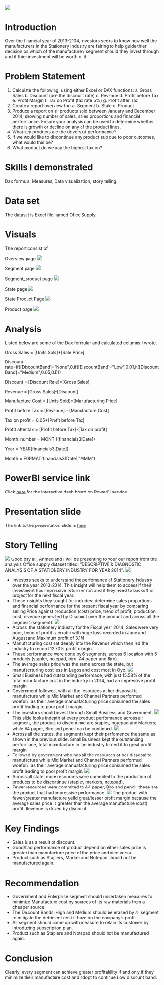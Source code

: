 ![](stationery.PNG)

# Introduction

Over the financial year of 2013-2104, investors seeks to know how well the manufacturers in the Stationery Industry are fairing to help guide thier decision on which of the manufacturer/ segment should they invest through and if thier investment will be worth of it.

# Problem Statement

1. Calculate the following, using either Excel or DAX functions:
a. Gross Sales
b. Discount (use the discount rate)
c. Revenue
d. Profit before Tax
e. Profit Margin
f. Tax on Profit (tax rate 5%)
g. Profit after Tax
2. Create a report overview for:
a. Segment
b. State
c. Product
3. Produce a report on all products sold between January and December 2014, showing number of sales, sales proportions and financial performance. Ensure your analysis can be used to determine whether there is growth or decline on any of the product lines.
4. What key products are the drivers of performance?
5. If we would like to discontinue any product sub due to poor outcomes, what would this be?
6. What product do we pay the highest tax on?

# Skills I demonstrated

Dax formula, Measures, Data visualization, story telling.

# Data set

The dataset is Excel file named Ofice Supply

# Visuals

The report consist of 

Overview page
![](Overview_1.PNG)

Segment page
![](segment_slide_2.PNG)

Segment_product page
![](segment_product_slide_5.PNG)

State page
![](state_slide_3.PNG)

State Product Page
![](product_state.PNG)

Product page
![](product_slide_4.PNG)

# Analysis

Listed below are some of the Dax formular and calculated columns I wrote.

Gross Sales = [Units Sold]*[Sale Price]

Discount rate=if([DiscountBand]="None",0,if([DiscountBand]="Low",0.01,if([DiscountBand]="Medium",0.05,0.1)))

Discount = [Discount Rate]*[Gross Sales]

Revenue = [Gross Sales]-[Discount]

Manufacture Cost = [Units Sold]*[Manufacturing Price]

Profit before Tax = [Revenue] - [Manufacture Cost]

Tax on profit = 0.05*[Profit before Tax]

Profit after tax = [Profit before Tax]-[Tax on profit]

Month_number = MONTH(financials3[Date])

Year = YEAR(financials3[Date])

Month = FORMAT(financials3[Date],"MMM") 

# PowerBI service link

Click [here](https://app.powerbi.com/links/bJ4fJpgGes?ctid=a4531a04-9d2c-48c6-aee4-9c374f98bea5&pbi_source=linkShare&bookmarkGuid=1286b9ea-2a5d-4b64-a9ad-9ec00985090f) for the interactive dash board on  PowerBI service 

# Presentation slide

The link to the presentation slide is [here](https://docs.google.com/presentation/d/1dHWTbo_3-nc2CO2cbpn5k_KkLSrk8rf0aljMtH1hrhQ/edit#slide=id.p)

# Story Telling
![](slide_1.PNG)
Good day all, Ahmed and I will be presenting to your our report from the analysis Office supply dataset titled: "DESCRIPTIVE & DIAGNOSTIC ANALYSIS OF A STATIONERY INDUSTRY FOR YEAR 2014".
![](slide_2.PNG)
* Investors seeks to understand the perfomance of Stationery Industry over the year 2013-2014. This insight will help them to access if their investment has impressive return or not and if they need to backoff or project for the next fiscal year. 
* These insights they sought for includes: determine sales proportions and financial performance for the present fiscal year by comparing selling Price against production (cost) price, trend of profit, production cost, revenue generated by Discount over the product and across all the segment (segment).
![](slide_3.PNG)
* Across, the stationery industry for the Fiscal year 2014; Sales were very poor, trend of profit is erratic with huge loss recorded in June and August and Maximum profit of 3.1M
* Manufacturing cost eat deeply into the Revenue which then led the industry to record 12.70% profit margin.
* These performance were done by 6 segments, across 6 location with 5 products (stapler, notepad, biro, A4 paper and Biro).
* The average sales price was the same across the state, but manufacrturing cost less in Lagos and cost most in Oyo.
![](slide_4.PNG)
* Small Business had outstanding performace, with just 15.58% of the total manufacture cost in the industry in 2014, had an impressive profit margin
* Government followed, with all the resources at her disposal to manufacture while Mid Market and Channel Partners performed woefuly: as their average manuafacturing price consumed the sales profit leading to poor profit margin.
* The investors should invest through Small Business and Government.
![](slide_7.PNG)
This slide looks indepth at every product performance across all segment, the product  to discontinue are staples, notepad and Markers; while A4 paper, Biro and pencil can be continued.
![](slide_5.PNG)
* Across all the states, the segments kept their perfomence the same as shown in the previous slide: Small Business kept the  outstanding performace, total manufacture in the industry turned it to great profit margin,
* Followed by government who has all the resources at her disposal to manufacture while Mid Market and Channel Partners performed woefuly: as their average manuafacturing price consumed the sales profit leading to poor profit margin.
![](product_state.PNG)
* Across all state, more resources were commited to the production of products to be discontinue (stapler, markers, notepad).
* Fewer resources were commited to A4 paper, Biro and pencil: these are the product that had impressive performance. 
![](slide_6.PNG)
The product with fewer/greater manufacture yeild great/lesser profit margin because the average sales price is greater than the average manufacture (cost) profit. Revenue is driven by discount.
# Key Findings

* Sales is as a result of discount.
* Good/bad  performance of product depend on either sales price is greater than manufacture price of the price and vice versa
* Product such as Staplers, Marker and Notepad should not be manufactured again.

# Recommendation

* Government and Enterprise segment should undertaken measures to minimize Manufacture cost by sources of its raw materials from a cheaper source.
* The Discount Bands: High and Medium should be erased by all segment to mitigate the detriment cost it have on the company’s profit.
* All segment should come up with measure to retain its customer by introducing subscription plan.
* Product such as Staplers and Notepad should not be manufactured again.

# Conclusion
Clearly, every segment can achieve greater profitability if and only if they minimize their manufacture cost and adopt to continue Low discount band.



